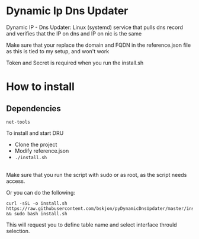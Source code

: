 # Dynamic Ip Dns Updater
Dynamic IP - Dns Updater: Linux (systemd) service that pulls dns record and verifies that the IP on dns and IP on nic is the same

Make sure that your replace the domain and FQDN in the reference.json file as this is tied to my setup, and won't work

Token and Secret is required when you run the install.sh
# How to install

## Dependencies
```shell
net-tools
```


To install and start DRU
- Clone the project 
- Modify reference.json
 - `./install.sh` 

</br>
Make sure that you run the script with sudo or as root, as the script needs access. <br>

Or you can do the following:
```shell
curl -sSL -o install.sh https://raw.githubusercontent.com/bskjon/pyDynamicDnsUpdater/master/install.sh && sudo bash install.sh
```
This will request you to define table name and select interface thrould selection.


<br>